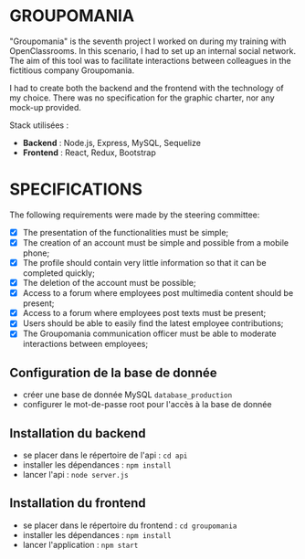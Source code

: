# GROUPOMANIA

"Groupomania" is the seventh project I worked on during my training with OpenClassrooms. In this scenario, I had to set up an internal social network. The aim of this tool was to facilitate interactions between colleagues in the fictitious company Groupomania.

I had to create both the backend and the frontend with the technology of my choice. There was no specification for the graphic charter, nor any mock-up provided.

Stack utilisées :
- **Backend** : Node.js, Express, MySQL, Sequelize
- **Frontend** : React, Redux, Bootstrap

# SPECIFICATIONS

The following requirements were made by the steering committee:
- [x] The presentation of the functionalities must be simple;
- [x] The creation of an account must be simple and possible from a mobile phone;
- [x] The profile should contain very little information so that it can be completed quickly;
- [x] The deletion of the account must be possible;
- [x] Access to a forum where employees post multimedia content should be present;
- [x] Access to a forum where employees post texts must be present;
- [x] Users should be able to easily find the latest employee contributions;
- [x] The Groupomania communication officer must be able to moderate interactions between employees;

## Configuration de la base de donnée

- créer une base de donnée MySQL ``database_production``
- configurer le mot-de-passe root pour l'accès à la base de donnée

## Installation du backend

- se placer dans le répertoire de l'api : ``cd api``
- installer les dépendances : ``npm install``
- lancer l'api : ``node server.js``

## Installation du frontend

- se placer dans le répertoire du frontend : ``cd groupomania``
- installer les dépendances : ``npm install``
- lancer l'application : ``npm start``